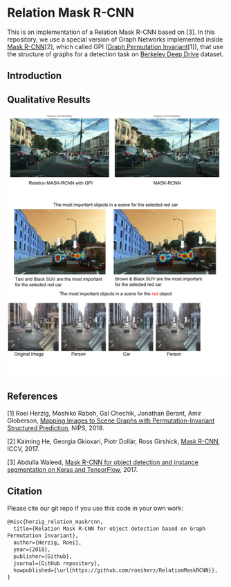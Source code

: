 # Relation Mask R-CNN
This is an implementation of a Relation Mask R-CNN based on [3]. In this repository, we use a special version of Graph Networks implemented inside [Mask R-CNN](https://arxiv.org/abs/1703.06870/)[2], which called GPI ([Graph Permutation Invariant](https://arxiv.org/abs/1802.05451)[1]), that use the structure of graphs for a detection task on [Berkeley Deep Drive](http://bdd-data.berkeley.edu/) dataset.

## Introduction

## Qualitative Results
<img src="qualitive_results.png" width="750">

<img src="scene_interpretability.jpg" width="750">
<img src="scene_interpretability2.png" width="750">

## References
[1] Roei Herzig, Moshiko Raboh, Gal Chechik, Jonathan Berant, Amir Globerson, [Mapping Images to Scene Graphs with Permutation-Invariant Structured Prediction](https://arxiv.org/abs/1802.05451), NIPS, 2018.

[2] Kaiming He, Georgia Gkioxari, Piotr Dollár, Ross Girshick, [Mask R-CNN](https://arxiv.org/abs/1703.06870/), ICCV, 2017.

[3] Abdulla Waleed, [Mask R-CNN for object detection and instance segmentation on Keras and TensorFlow](https://github.com/matterport/Mask_RCNN), 2017.

## Citation
Please cite our git repo if you use this code in your own work:
```
@misc{herzig_relation_maskrcnn,
  title={Relation Mask R-CNN for object detection based on Graph Permutation Invariant},
  author={Herzig, Roei},
  year={2018},
  publisher={Github},
  journal={GitHub repository},
  howpublished={\url{https://github.com/roeiherz/RelationMaskRCNN}},
}
```
